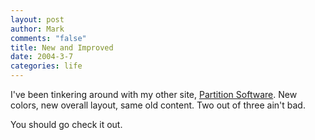 ```yaml
--- 
layout: post
author: Mark
comments: "false"
title: New and Improved
date: 2004-3-7
categories: life
---
```

I've been tinkering around with my other site, <a href="http://partitionsoftware.com/" title="Partition Software">Partition Software</a>. New colors, new overall layout, same old content. Two out of three ain't bad.

You should go check it out.
